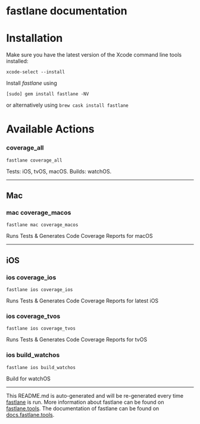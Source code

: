 fastlane documentation
================
# Installation

Make sure you have the latest version of the Xcode command line tools installed:

```
xcode-select --install
```

Install _fastlane_ using
```
[sudo] gem install fastlane -NV
```
or alternatively using `brew cask install fastlane`

# Available Actions
### coverage_all
```
fastlane coverage_all
```
Tests: iOS, tvOS, macOS. Builds: watchOS.

----

## Mac
### mac coverage_macos
```
fastlane mac coverage_macos
```
Runs Tests & Generates Code Coverage Reports for macOS

----

## iOS
### ios coverage_ios
```
fastlane ios coverage_ios
```
Runs Tests & Generates Code Coverage Reports for latest iOS
### ios coverage_tvos
```
fastlane ios coverage_tvos
```
Runs Tests & Generates Code Coverage Reports for tvOS
### ios build_watchos
```
fastlane ios build_watchos
```
Build for watchOS

----

This README.md is auto-generated and will be re-generated every time [fastlane](https://fastlane.tools) is run.
More information about fastlane can be found on [fastlane.tools](https://fastlane.tools).
The documentation of fastlane can be found on [docs.fastlane.tools](https://docs.fastlane.tools).
